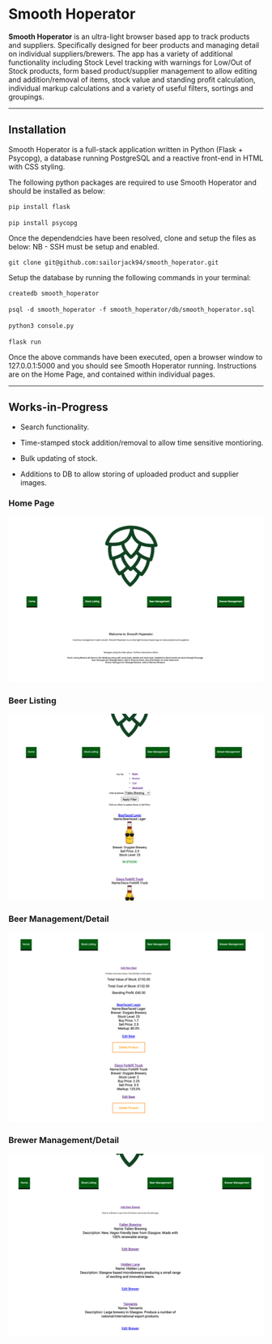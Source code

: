 # Smooth Hoperator

**Smooth Hoperator** is an ultra-light browser based app to track products and suppliers. Specifically designed for beer products and managing detail on individual suppliers/brewers. The app has a variety of additional functionality including Stock Level tracking with warnings for Low/Out of Stock products, form based product/supplier management to allow editing and addition/removal of items, stock value and standing profit calculation, individual markup calculations and a variety of useful filters, sortings and groupings.

----------------------------------------------------------------

## Installation

Smooth Hoperator is a full-stack application written in Python (Flask + Psycopg), a database running PostgreSQL and a reactive front-end in HTML with CSS styling.

The following python packages are required to use Smooth Hoperator and should be installed as below:

```
pip install flask

pip install psycopg
```

Once the dependendcies have been resolved, clone and setup the files as below:
NB - SSH must be setup and enabled.

```
git clone git@github.com:sailorjack94/smooth_hoperator.git
```

Setup the database by running the following commands in your terminal:

```
createdb smooth_hoperator

psql -d smooth_hoperator -f smooth_hoperator/db/smooth_hoperator.sql

python3 console.py

flask run
```

Once the above commands have been executed, open a browser window to 127.0.0.1:5000 and you should see Smooth Hoperator running. Instructions are on the Home Page, and contained within individual pages.

--------------------

## Works-in-Progress

* Search functionality.

* Time-stamped stock addition/removal to allow time sensitive montioring.

* Bulk updating of stock.

* Additions to DB to allow storing of uploaded product and supplier images.

### Home Page

![Home Page](https://github.com/sailorjack94/smooth_hoperator/blob/main/Smooth_Hoperator_Diagrams_Planning/README%20Screenshots/Screenshot%202021-04-28%20at%2009.53.54.png)


### Beer Listing

![Beer Listing](https://github.com/sailorjack94/smooth_hoperator/blob/main/Smooth_Hoperator_Diagrams_Planning/README%20Screenshots/Screenshot%202021-04-28%20at%2009.54.18.png)


### Beer Management/Detail

![Beer Management](https://github.com/sailorjack94/smooth_hoperator/blob/main/Smooth_Hoperator_Diagrams_Planning/README%20Screenshots/Screenshot%202021-04-28%20at%2009.54.35.png)

### Brewer Management/Detail

![Brewery Management](https://github.com/sailorjack94/smooth_hoperator/blob/main/Smooth_Hoperator_Diagrams_Planning/README%20Screenshots/Screenshot%202021-04-28%20at%2009.54.47.png)